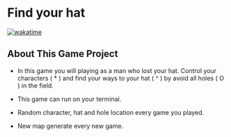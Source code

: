 
# Find your hat

[![wakatime](https://wakatime.com/badge/github/Sivavet/find-your-hat.svg)](https://wakatime.com/badge/github/Sivavet/find-your-hat)

## About This Game Project

+ In this game you will playing as a man who lost your hat. Control your characters ( * ) and find your ways to your hat ( ^ ) by avoid all holes ( O ) in the field.

+ This game can run on your terminal.
+ Random character, hat and hole location every game you played.
+ New map generate every new game.
